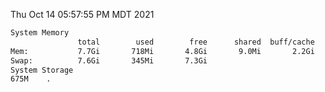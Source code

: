 Thu Oct 14 05:57:55 PM MDT 2021
```bash
System Memory
               total        used        free      shared  buff/cache   available
Mem:           7.7Gi       718Mi       4.8Gi       9.0Mi       2.2Gi       6.6Gi
Swap:          7.6Gi       345Mi       7.3Gi
System Storage
675M	.
```
